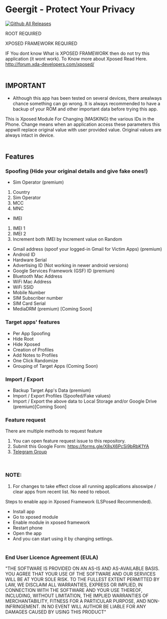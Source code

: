 # Geergit - Protect Your Privacy

[![Github All Releases](https://img.shields.io/github/downloads/Xposed-Modules-Repo/com.pyshivam.geergit/total.svg)]()

ROOT REQUIRED

XPOSED FRAMEWORK REQUIRED

IF You dont know What is XPOSED FRAMEWORK then do not try this application (it wont work).
To Know more about Xposed Read Here.
http://forum.xda-developers.com/xposed/
<br/><br/>

## IMPORTANT

- Although this app has been tested on several devices, there arealways chance something can go wrong. It is always recommended to have a backup of your ROM and other important data before trying this app.

This is Xposed Module For Changing (MASKING) the various IDs in the Phone.
Change means when an application access these parameters this appwill replace original value with user provided value. Original values are always intact in device.
<br/><br/>

## Features

### Spoofing (Hide your original details and give fake ones!)

- Sim Operator (premium)

1. Country
2. Sim Operator
3. MCC
4. MNC

- IMEI

1. IMEI 1
2. IMEI 2
3. Increment both IMEI by Increment value on Random

- Gmail address (spoof your logged-in Gmail for Victim Apps) (premium)
- Android ID
- Hardware Serial
- Advertising ID (Not working in newer android versions)
- Google Services Framework (GSF) ID (premium)
- Bluetooth Mac Address
- WiFi Mac Address
- WiFi SSID
- Mobile Number
- SIM Subscriber number
- SIM Card Serial
- MediaDRM (premium) [Coming Soon]

### Target apps' features

- Per App Spoofing
- Hide Root
- Hide Xposed
- Creation of Profiles
- Add Notes to Profiles
- One Click Randomize
- Grouping of Target Apps (Coming Soon)

### Import / Export

- Backup Target App's Data (premium)
- Import / Export Profiles (Spoofed/Fake values)
- Import / Export the above data to Local Storage and/or Google Drive (premium)[Coming Soon]

### Feature request

There are multiple methods to request feature

1. You can open feature request issue to this repository.
2. Submit this Google Form: https://forms.gle/X8sX6PcSi9bRbK1YA
3. [Telegram Group](https://t.me/geergit_xposed)

<br/>

### NOTE:

1. For changes to take effect close all running applications alsoswipe / clear apps from recent list. No need to reboot.

Steps to enable app in Xposed Framework (LSPosed Recommended).

- Install app
- Go to xposed module
- Enable module in xposed framework
- Restart phone
- Open the app
- And you can start using it by changing settings.
  <br/><br/>

### End User Licence Agreement (EULA)

"THE SOFTWARE IS PROVIDED ON AN AS-IS AND AS-AVAILABLE BASIS. YOU AGREE THAT YOUR USE OF THE SOFTWARE AND OUR SERVICES WILL BE AT YOUR SOLE RISK. TO THE FULLEST EXTENT PERMITTED BY LAW, WE DISCLAIM ALL WARRANTIES, EXPRESS OR IMPLIED, IN CONNECTION WITH THE SOFTWARE AND YOUR USE THEREOF, INCLUDING, WITHOUT LIMITATION, THE IMPLIED WARRANTIES OF MERCHANTABILITY, FITNESS FOR A PARTICULAR PURPOSE, AND NON-INFRINGEMENT. IN NO EVENT WILL AUTHOR BE LIABLE FOR ANY DAMAGES CAUSED BY USING THIS PRODUCT"
